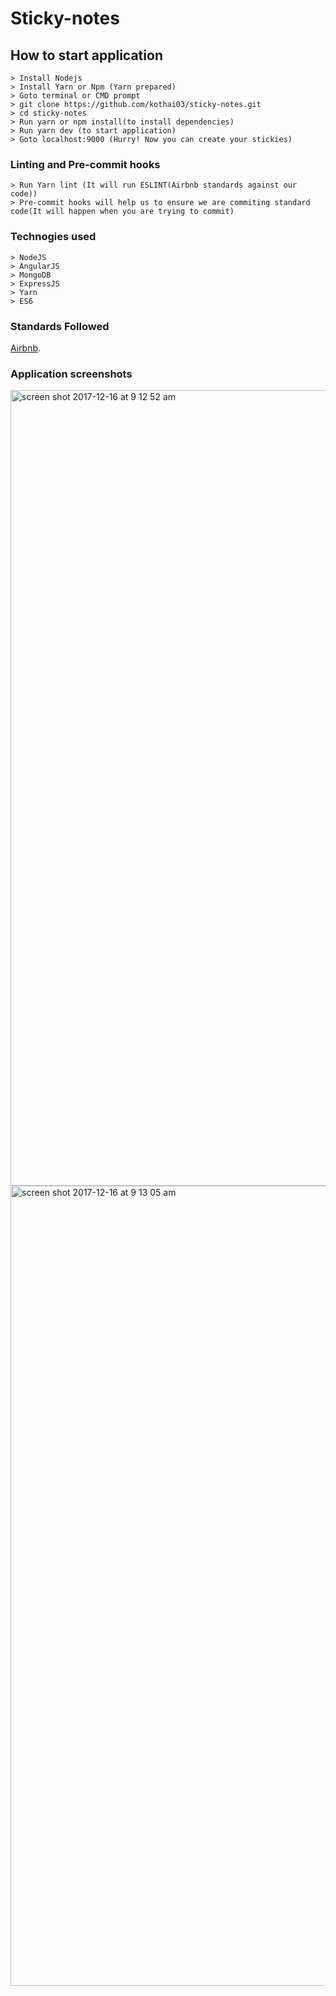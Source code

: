 # Sticky-notes
## How to start application
```
> Install Nodejs
> Install Yarn or Npm (Yarn prepared)
> Goto terminal or CMD prompt
> git clone https://github.com/kothai03/sticky-notes.git
> cd sticky-notes
> Run yarn or npm install(to install dependencies)
> Run yarn dev (to start application)
> Goto localhost:9000 (Hurry! Now you can create your stickies)
```
### Linting and Pre-commit hooks
```
> Run Yarn lint (It will run ESLINT(Airbnb standards against our code))
> Pre-commit hooks will help us to ensure we are commiting standard code(It will happen when you are trying to commit)
```
### Technogies used
```
> NodeJS
> AngularJS
> MongoDB
> ExpressJS
> Yarn
> ES6
```

### Standards Followed
[Airbnb](https://github.com/airbnb/javascript).

### Application screenshots
<img width="1273" alt="screen shot 2017-12-16 at 9 12 52 am" src="https://user-images.githubusercontent.com/19908047/34067195-97aeaba8-e244-11e7-9cf8-aa0d8f847426.png">
<img width="1280" alt="screen shot 2017-12-16 at 9 13 05 am" src="https://user-images.githubusercontent.com/19908047/34067196-97ea2930-e244-11e7-9a82-170507ea5044.png">

